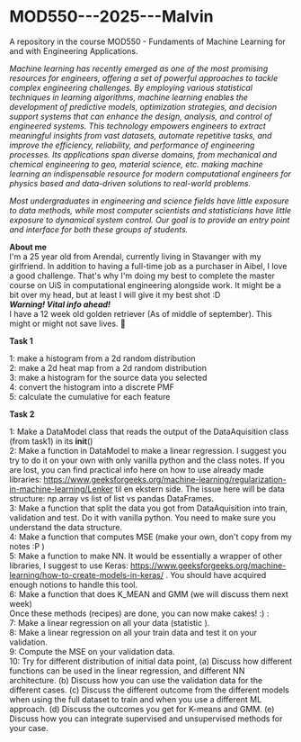 # MOD550---2025---Malvin
A repository in the course MOD550 - Fundaments of Machine Learning for and with Engineering Applications. 

*Machine learning has recently emerged as one of the most promising resources for engineers, offering a set of powerful approaches to tackle complex engineering challenges. By employing various statistical techniques in learning algorithms, machine learning enables the development of predictive models, optimization strategies, and decision support systems that can enhance the design, analysis, and control of engineered systems. This technology empowers engineers to extract meaningful insights from vast datasets, automate repetitive tasks, and improve the efficiency, reliability, and performance of engineering processes. Its applications span diverse domains, from mechanical and chemical engineering to geo, material science, etc. making machine learning an indispensable resource for modern computational engineers for physics based and data-driven solutions to real-world problems.*  

 

*Most undergraduates in engineering and science fields have little exposure to data methods, while most computer scientists and statisticians have little exposure to dynamical system control. Our goal is to provide an entry point and interface for both these groups of students.*  

****About me****  
I'm a 25 year old from Arendal, currently living in Stavanger with my girlfriend. In addition to having a full-time job as a purchaser in Aibel, I love a good challenge. That's why I'm doing my best to complete the master course on UiS in computational engineering alongside work. It might be a bit over my head, but at least I will give it my best shot :D  
*****Warning! Vital info ahead!*****  
I have a 12 week old golden retriever (As of middle of september). This might or might not save lives. 🐶

**Task 1**  

1: make a histogram from a 2d random distribution  
2: make a 2d heat map from a 2d random distribution  
3: make a histogram for the source data you selected  
4: convert the histogram into a discrete PMF  
5: calculate the cumulative for each feature  
  
**Task 2**

1: Make a DataModel class that reads the output of the DataAquisition class (from task1) in its __init__()  
2: Make a function in DataModel to make a linear regression. I suggest you try to do it on your own with only vanilla python and the class notes. If you are lost, you can find practical info here on how to use already made libraries: https://www.geeksforgeeks.org/machine-learning/regularization-in-machine-learning/Lenker til en ekstern side.  The issue here will be data structure: np.array vs list of list vs pandas DataFrames.  
3: Make a function that split the data you got from DataAquisition into train, validation and test. Do it  with vanilla python. You need to make sure you understand the data structure.  
4: Make a function that computes MSE (make your own, don't copy from my notes :P )  
5: Make a function to make NN. It would be essentially a wrapper of other libraries, I suggest to use Keras:  https://www.geeksforgeeks.org/machine-learning/how-to-create-models-in-keras/  . You should have acquired enough notions to handle this tool.  
6: Make a function that does K_MEAN and GMM (we will discuss them next week)  
Once these methods (recipes) are done, you can now make cakes! :) :  
7: Make a linear regression on all your data (statistic ).  
8: Make a linear regression on all your train data and test it on your validation.  
9: Compute the MSE on your validation data.   
10: Try for different distribution of initial data point, (a) Discuss how different functions can be used in the linear regression, and different NN architecture. (b) Discuss how you can use the validation data for the different cases. (c) Discuss the different outcome from the different models when using the full dataset to train and when you use a different ML approach. (d) Discuss the outcomes you get for K-means and GMM. (e) Discuss how you can integrate supervised and unsupervised methods for your case.